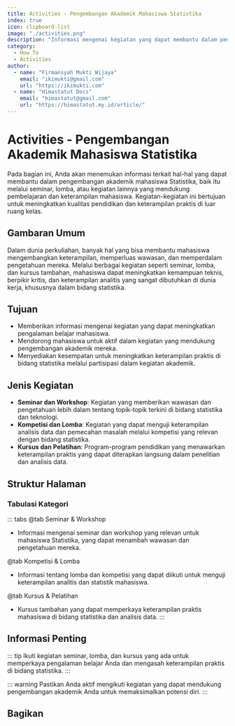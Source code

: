 ```yaml
--- 
title: Activities - Pengembangan Akademik Mahasiswa Statistika
index: true
icon: clipboard-list
image: "./activities.png"
description: "Informasi mengenai kegiatan yang dapat membantu dalam pengembangan akademik mahasiswa Statistika, baik itu seminar, lomba, atau kegiatan lainnya."
category:
  - How To
  - Activities
author:
  - name: "Firmansyah Mukti Wijaya"
    email: "ikimukti@gmail.com"
    url: "https://ikimukti.com"
  - name: "Himastatut Docs"
    email: "himastatut@gmail.com"
    url: "https://himastatut.my.id/article/"
--- 
```


# Activities - Pengembangan Akademik Mahasiswa Statistika

Pada bagian ini, Anda akan menemukan informasi terkait hal-hal yang dapat membantu dalam pengembangan akademik mahasiswa Statistika, baik itu melalui seminar, lomba, atau kegiatan lainnya yang mendukung pembelajaran dan keterampilan mahasiswa. Kegiatan-kegiatan ini bertujuan untuk meningkatkan kualitas pendidikan dan keterampilan praktis di luar ruang kelas.

## Gambaran Umum

Dalam dunia perkuliahan, banyak hal yang bisa membantu mahasiswa mengembangkan keterampilan, memperluas wawasan, dan memperdalam pengetahuan mereka. Melalui berbagai kegiatan seperti seminar, lomba, dan kursus tambahan, mahasiswa dapat meningkatkan kemampuan teknis, berpikir kritis, dan keterampilan analitis yang sangat dibutuhkan di dunia kerja, khususnya dalam bidang statistika.

## Tujuan
- Memberikan informasi mengenai kegiatan yang dapat meningkatkan pengalaman belajar mahasiswa.
- Mendorong mahasiswa untuk aktif dalam kegiatan yang mendukung pengembangan akademik mereka.
- Menyediakan kesempatan untuk meningkatkan keterampilan praktis di bidang statistika melalui partisipasi dalam kegiatan akademik.

## Jenis Kegiatan
- **Seminar dan Workshop**: Kegiatan yang memberikan wawasan dan pengetahuan lebih dalam tentang topik-topik terkini di bidang statistika dan teknologi.
- **Kompetisi dan Lomba**: Kegiatan yang dapat menguji keterampilan analisis data dan pemecahan masalah melalui kompetisi yang relevan dengan bidang statistika.
- **Kursus dan Pelatihan**: Program-program pendidikan yang menawarkan keterampilan praktis yang dapat diterapkan langsung dalam penelitian dan analisis data.

## Struktur Halaman

<Catalog />

### Tabulasi Kategori

::: tabs
@tab Seminar & Workshop
- Informasi mengenai seminar dan workshop yang relevan untuk mahasiswa Statistika, yang dapat menambah wawasan dan pengetahuan mereka.

@tab Kompetisi & Lomba
- Informasi tentang lomba dan kompetisi yang dapat diikuti untuk menguji keterampilan analitis dan statistik mahasiswa.

@tab Kursus & Pelatihan
- Kursus tambahan yang dapat memperkaya keterampilan praktis mahasiswa di bidang statistika dan analisis data.
:::

## Informasi Penting

::: tip
Ikuti kegiatan seminar, lomba, dan kursus yang ada untuk memperkaya pengalaman belajar Anda dan mengasah keterampilan praktis di bidang statistika.
:::

::: warning
Pastikan Anda aktif mengikuti kegiatan yang dapat mendukung pengembangan akademik Anda untuk memaksimalkan potensi diri.
:::

## Bagikan
<Share colorful />
<GitContributors />
<GitChangelog />